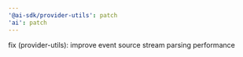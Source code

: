 ```yaml
---
'@ai-sdk/provider-utils': patch
'ai': patch
---
```


fix (provider-utils): improve event source stream parsing performance
